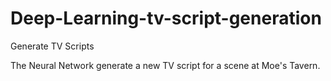 # Deep-Learning-tv-script-generation

Generate TV Scripts


The Neural Network generate a new TV script for a scene at Moe's Tavern.
